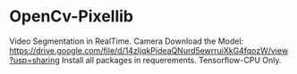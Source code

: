 # OpenCv-Pixellib
Video Segmentation in RealTime. Camera
Download the Model: https://drive.google.com/file/d/14zIjqkPjdeaQNurd5ewrruiXkG4fqozW/view?usp=sharing
Install all packages in requerements. 
Tensorflow-CPU Only. 
